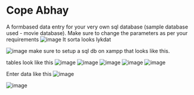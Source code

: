 # Cope Abhay
A formbased data entry for your very own sql database (sample database used - movie database). Make sure to change the parameters as per your requirements 
![image](https://user-images.githubusercontent.com/91898207/167112532-c0949cf0-f36a-486e-9850-60111b9a3f47.png)
It sorta looks lykdat

![image](https://user-images.githubusercontent.com/91898207/167113577-b1ba7e17-a555-4301-a947-5bd00df0d91c.png)
make sure to setup a sql db on xampp that looks like this.

tables look like this
![image](https://user-images.githubusercontent.com/91898207/167113738-17ced4ef-d33e-4e2b-85bd-4de95bb955d3.png)
![image](https://user-images.githubusercontent.com/91898207/167113767-23ff655e-b3a7-4343-ae1d-23a95820cc05.png)
![image](https://user-images.githubusercontent.com/91898207/167113813-0870d841-5772-4280-8e9b-e24159d8b82c.png)
![image](https://user-images.githubusercontent.com/91898207/167113847-5fc7edcb-33f1-4529-bff2-108145543f0b.png)
![image](https://user-images.githubusercontent.com/91898207/167113879-7b6f88c3-3bcb-469e-8cff-71eebef23eab.png)


Enter data like this
![image](https://user-images.githubusercontent.com/91898207/167114768-9aa0606d-0f3e-48da-9795-b91b64d09011.png)


![image](https://user-images.githubusercontent.com/91898207/167113156-c6da0fc1-b3b4-4107-9c87-35684bf4ce4f.png)
